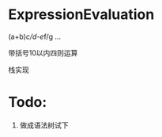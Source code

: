 ExpressionEvaluation
====================

(a+b)*c/d-e*f/g ...

带括号10以内四则运算

栈实现

Todo:
===========

1. 做成语法树试下
